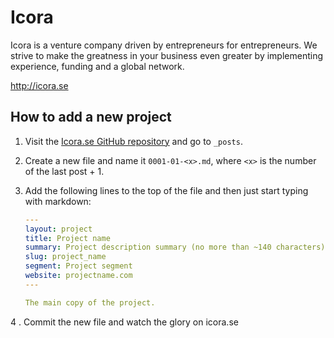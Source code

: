 # Icora

Icora is a venture company driven by entrepreneurs for entrepreneurs. We strive
to make the greatness in your business even greater by implementing experience,
funding and a global network.

http://icora.se

## How to add a new project

1. Visit the [Icora.se GitHub repository](https://github.com/icora/icora.se) and go to `_posts`.

2. Create a new file and name it `0001-01-<x>.md`, where `<x>` is the number of the last post + 1.

3. Add the following lines to the top of the file and then just start typing with markdown:

    ``` yaml
    ---
    layout: project
    title: Project name
    summary: Project description summary (no more than ~140 characters).
    slug: project_name
    segment: Project segment
    website: projectname.com
    ---
    
    The main copy of the project.
    ```

4 . Commit the new file and watch the glory on icora.se
